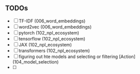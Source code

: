 ## TODOs

- [ ] TF-IDF (006_word_embeddings)
- [ ] word2vec (006_word_embeddings)
- [ ] pytorch (102_npl_ecosystem)
- [ ] tensorflow (102_npl_ecosystem)
- [ ] JAX (102_npl_ecosystem)
- [ ] transformers (102_npl_ecosystem)
- [ ] figuring out hte models and selecting or filtering [Action] (104_model_selection)
- [ ] 

